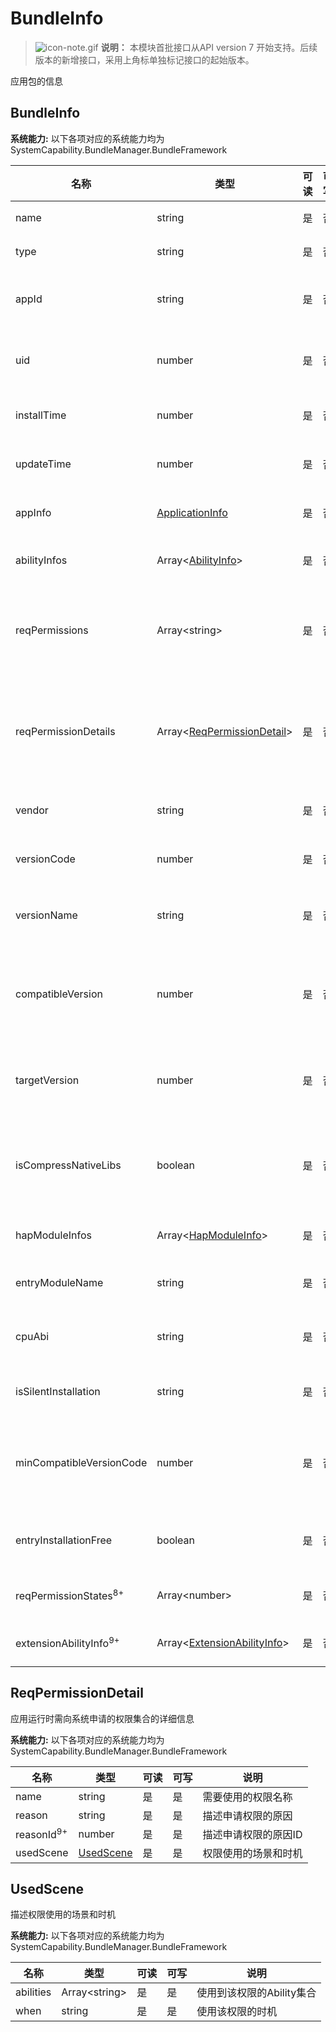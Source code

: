 # BundleInfo



> ![icon-note.gif](public_sys-resources/icon-note.gif) **说明：**
> 本模块首批接口从API version 7 开始支持。后续版本的新增接口，采用上角标单独标记接口的起始版本。



应用包的信息

## BundleInfo

 **系统能力:** 以下各项对应的系统能力均为SystemCapability.BundleManager.BundleFramework

| 名称                              | 类型                                                         | 可读 | 可写 | 说明                                       |
| --------------------------------- | ------------------------------------------------------------ | ---- | ---- | ------------------------------------------ |
| name                              | string                                                       | 是   | 否   | 应用包的名称                               |
| type                              | string                                                       | 是   | 否   | 应用包类型                                 |
| appId                             | string                                                       | 是   | 否   | 应用包里应用程序的id                       |
| uid                               | number                                                       | 是   | 否   | 应用包里应用程序的uid                      |
| installTime                       | number                                                       | 是   | 否   | HAP包安装时间                              |
| updateTime                        | number                                                       | 是   | 否   | HAP包更新时间                              |
| appInfo                           | [ApplicationInfo](js-apis-bundle-ApplicationInfo.md)         | 是   | 否   | 应用程序的配置信息                         |
| abilityInfos                      | Array\<[AbilityInfo](js-apis-bundle-AbilityInfo.md)>         | 是   | 否   | Ability的配置信息                          |
| reqPermissions                    | Array\<string>                                               | 是   | 否   | 应用运行时需向系统申请的权限集合           |
| reqPermissionDetails              | Array\<[ReqPermissionDetail](#ReqPermissionDetail)>          | 是   | 否   | 应用运行时需向系统申请的权限集合的详细信息 |
| vendor                            | string                                                       | 是   | 否   | 应用包的供应商                             |
| versionCode                       | number                                                       | 是   | 否   | 应用包的版本号                             |
| versionName                       | string                                                       | 是   | 否   | 应用包的版本文本描述信息                   |
| compatibleVersion                 | number                                                       | 是   | 否   | 运行应用包所需要最低的SDK版本号            |
| targetVersion                     | number                                                       | 是   | 否   | 运行应用包所需要最高SDK版本号              |
| isCompressNativeLibs              | boolean                                                      | 是   | 否   | 是否压缩应用包的本地库，默认为true         |
| hapModuleInfos                    | Array\<[HapModuleInfo](js-apis-bundle-HapModuleInfo.md)>     | 是   | 否   | 模块的配置信息                             |
| entryModuleName                   | string                                                       | 是   | 否   | Entry的模块名称                            |
| cpuAbi                            | string                                                       | 是   | 否   | 应用包的cpuAbi信息                         |
| isSilentInstallation              | string                                                       | 是   | 否   | 是否通过静默安装                           |
| minCompatibleVersionCode          | number                                                       | 是   | 否   | 分布式场景下的应用包兼容的最低版本         |
| entryInstallationFree             | boolean                                                      | 是   | 否   | Entry是否支持免安装                        |
| reqPermissionStates<sup>8+</sup>  | Array\<number>                                               | 是   | 否   | 申请权限的授予状态                         |
| extensionAbilityInfo<sup>9+</sup> | Array\<[ExtensionAbilityInfo](js-apis-bundle-ExtensionAbilityInfo.md)> | 是   | 否   | ability的可扩展信息                        |



## ReqPermissionDetail

应用运行时需向系统申请的权限集合的详细信息

 **系统能力:** 以下各项对应的系统能力均为SystemCapability.BundleManager.BundleFramework

| 名称                  | 类型                    | 可读 | 可写 | 说明                 |
| --------------------- | ----------------------- | ---- | ---- | -------------------- |
| name                  | string                  | 是   | 是   | 需要使用的权限名称   |
| reason                | string                  | 是   | 是   | 描述申请权限的原因   |
| reasonId<sup>9+</sup> | number                  | 是   | 是   | 描述申请权限的原因ID |
| usedScene             | [UsedScene](#usedscene) | 是   | 是   | 权限使用的场景和时机 |



## UsedScene

描述权限使用的场景和时机

 **系统能力:** 以下各项对应的系统能力均为SystemCapability.BundleManager.BundleFramework

| 名称      | 类型           | 可读 | 可写 | 说明                      |
| --------- | -------------- | ---- | ---- | ------------------------- |
| abilities | Array\<string> | 是   | 是   | 使用到该权限的Ability集合 |
| when      | string         | 是   | 是   | 使用该权限的时机          |